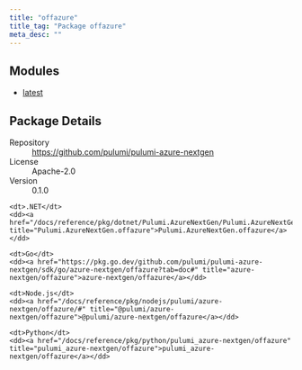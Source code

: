 ```yaml
---
title: "offazure"
title_tag: "Package offazure"
meta_desc: ""
---
```


<!-- WARNING: this file was generated by Pulumi Docs Generator. -->
<!-- Do not edit by hand unless you're certain you know what you are doing! -->



<h2 id="modules">Modules</h2>
<ul class="api">
    <li><a href="latest/" title="latest"><span class="symbol module"></span>latest</a></li>
</ul>

<h2 id="package-details">Package Details</h2>
<dl class="package-details">
	<dt>Repository</dt>
	<dd><a href="https://github.com/pulumi/pulumi-azure-nextgen">https://github.com/pulumi/pulumi-azure-nextgen</a></dd>
	<dt>License</dt>
	<dd>Apache-2.0</dd>
	<dt>Version</dt>
	<dd>0.1.0</dd>
</dl>



<dl class="tabular">

    <dt>.NET</dt>
    <dd><a href="/docs/reference/pkg/dotnet/Pulumi.AzureNextGen/Pulumi.AzureNextGen.offazure.html" title="Pulumi.AzureNextGen.offazure">Pulumi.AzureNextGen.offazure</a></dd>

    <dt>Go</dt>
    <dd><a href="https://pkg.go.dev/github.com/pulumi/pulumi-azure-nextgen/sdk/go/azure-nextgen/offazure?tab=doc#" title="azure-nextgen/offazure">azure-nextgen/offazure</a></dd>

    <dt>Node.js</dt>
    <dd><a href="/docs/reference/pkg/nodejs/pulumi/azure-nextgen/offazure/#" title="@pulumi/azure-nextgen/offazure">@pulumi/azure-nextgen/offazure</a></dd>

    <dt>Python</dt>
    <dd><a href="/docs/reference/pkg/python/pulumi_azure-nextgen/offazure" title="pulumi_azure-nextgen/offazure">pulumi_azure-nextgen/offazure</a></dd>

</dl>

